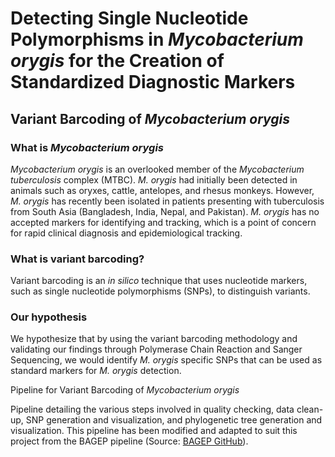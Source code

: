 # Detecting Single Nucleotide Polymorphisms in *Mycobacterium orygis* for the Creation of Standardized Diagnostic Markers

## Variant Barcoding of *Mycobacterium orygis*
### What is *Mycobacterium orygis*
*Mycobacterium orygis* is an overlooked member of the *Mycobacterium tuberculosis* complex (MTBC). *M. orygis* had initially been detected in animals such as oryxes, cattle, antelopes, and rhesus monkeys. However, *M. orygis* has recently been isolated in patients presenting with tuberculosis from South Asia (Bangladesh, India, Nepal, and Pakistan). *M. orygis* has no accepted markers for identifying and tracking, which is a point of concern for rapid clinical diagnosis and epidemiological tracking. 
### What is variant barcoding?
Variant barcoding is an *in silico* technique that uses nucleotide markers, such as single nucleotide polymorphisms (SNPs), to distinguish variants.
### Our hypothesis
We hypothesize that by using the variant barcoding methodology and validating our findings through Polymerase Chain Reaction and Sanger Sequencing, we would identify *M. orygis* specific SNPs that can be used as standard markers for *M. orygis* detection.

Pipeline for Variant Barcoding of *Mycobacterium orygis*

Pipeline detailing the various steps involved in quality checking, data clean-up, SNP generation and visualization, and phylogenetic tree generation and visualization. This pipeline has been modified and adapted to suit this project from the BAGEP pipeline (Source: [BAGEP GitHub](https://github.com/idolawoye/BAGEP)).


